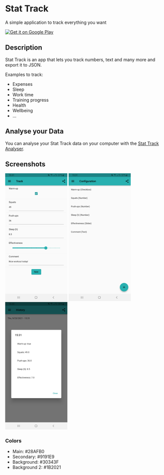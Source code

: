 # Stat Track

A simple application to track everything you want

<a href='https://play.google.com/store/apps/details?id=de.lukas.stattrack&pcampaignid=pcampaignidMKT-Other-global-all-co-prtnr-py-PartBadge-Mar2515-1'><img alt='Get it on Google Play' src='https://play.google.com/intl/en_us/badges/static/images/badges/en_badge_web_generic.png' height='80px'/></a>

## Description
Stat Track is an app that lets you track numbers, text and many more and export it to JSON.

Examples to track:
- Expenses
- Sleep
- Work time
- Training progress
- Health
- Wellbeing
- ...

## Analyse your Data
You can analyse your Stat Track data on your computer with the <a href='https://github.com/hertelukas/stattrack-analyser'>Stat Track Analyser</a>. 

## Screenshots
<p>
<img src="images/screenshot_track.jpg?raw=true" alt="track" width="200"> 
<img src="images/screenshot_config.jpg?raw=true" alt="config" width="200">
<img src="images/screenshot_history.jpg?raw=true" alt="history" width="200">
</p>



### Colors
- Main: #28AFB0
- Secondary: #9191E9
- Background: #30343F
- Background 2: #1B2021
